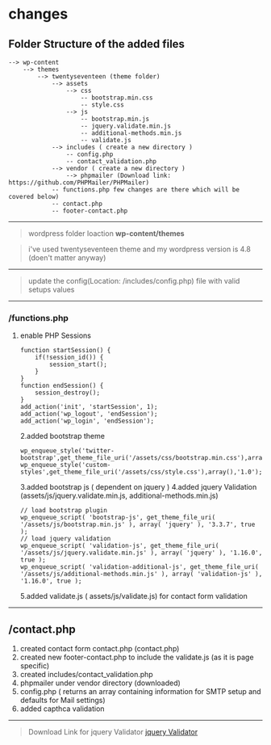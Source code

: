 # changes
## Folder Structure of the added files
````
--> wp-content
    --> themes
        --> twentyseventeen (theme folder)
            --> assets
                --> css 
                    -- bootstrap.min.css
                    -- style.css
                --> js
                    -- bootstrap.min.js
                    -- jquery.validate.min.js
                    -- additional-methods.min.js
                    -- validate.js
            --> includes ( create a new directory )
                -- config.php
                -- contact_validation.php
            --> vendor ( create a new directory )
                --> phpmailer (Download link: https://github.com/PHPMailer/PHPMailer)
            -- functions.php few changes are there which will be covered below)   
            -- contact.php
            -- footer-contact.php
````
***

> wordpress folder loaction **wp-content/themes**

> i've used twentyseventeen theme and my wordpress version is 4.8 (doen't matter anyway)

***
> update the config(Location: <theme-folder>/includes/config.php) file with valid setups values
***
### __<theme-folder>/functions.php__ 
1. enable PHP Sessions
    ````
    function startSession() {
    	if(!session_id()) {
    		session_start();
    	}
    }
    function endSession() {
    	session_destroy();
    }
    add_action('init', 'startSession', 1);
    add_action('wp_logout', 'endSession');
    add_action('wp_login', 'endSession');
    ````
    2.added bootstrap theme 
    ````
    wp_enqueue_style('twitter-bootstrap',get_theme_file_uri('/assets/css/bootstrap.min.css'),array(),'3.3.7');
	wp_enqueue_style('custom-styles',get_theme_file_uri('/assets/css/style.css'),array(),'1.0');
    ````
    3.added bootstrap js ( dependent on jquery )
    4.added jquery Validation (assets/js/jquery.validate.min.js, additional-methods.min.js) 
    ````
    // load bootstrap plugin
	wp_enqueue_script( 'bootstrap-js', get_theme_file_uri( '/assets/js/bootstrap.min.js' ), array( 'jquery' ), '3.3.7', true );
	// load jquery validation
	wp_enqueue_script( 'validation-js', get_theme_file_uri( '/assets/js/jquery.validate.min.js' ), array( 'jquery' ), '1.16.0', true );
	wp_enqueue_script( 'validation-additional-js', get_theme_file_uri( '/assets/js/additional-methods.min.js' ), array( 'validation-js' ), '1.16.0', true );
    ````
    5.added validate.js ( assets/js/validate.js) for contact form validation
    
***

## <theme-folder>/contact.php 
1. created contact form contact.php (contact.php)
2. created new footer-contact.php to include the validate.js (as it is page specific)
3. created includes/contact_validation.php 
4. phpmailer under vendor directory (downloaded)
5. config.php ( returns an array containing information for SMTP setup and defaults for Mail settings)
6. added capthca validation

***
> Download Link for jquery Validator [jquery Validator](https://github.com/jquery-validation/jquery-validation/releases/tag/1.16.0)
